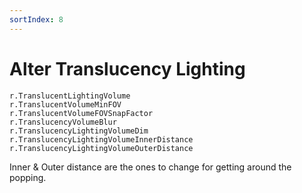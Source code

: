 ```yaml
---
sortIndex: 8
---
```


# Alter Translucency Lighting

```ue4c
r.TranslucentLightingVolume
r.TranslucentVolumeMinFOV
r.TranslucentVolumeFOVSnapFactor
r.TranslucencyVolumeBlur
r.TranslucencyLightingVolumeDim
r.TranslucencyLightingVolumeInnerDistance
r.TranslucencyLightingVolumeOuterDistance
```

Inner & Outer distance are the ones to change for getting around the popping.
